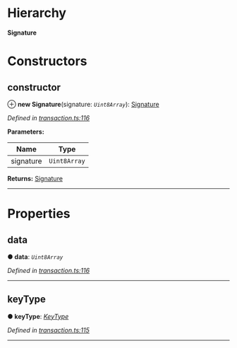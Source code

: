 

# Hierarchy

**Signature**

# Constructors

<a id="constructor"></a>

##  constructor

⊕ **new Signature**(signature: *`Uint8Array`*): [Signature](_transaction_.signature.md)

*Defined in [transaction.ts:116](https://github.com/nearprotocol/nearlib/blob/01b260c/src.ts/transaction.ts#L116)*

**Parameters:**

| Name | Type |
| ------ | ------ |
| signature | `Uint8Array` |

**Returns:** [Signature](_transaction_.signature.md)

___

# Properties

<a id="data"></a>

##  data

**● data**: *`Uint8Array`*

*Defined in [transaction.ts:116](https://github.com/nearprotocol/nearlib/blob/01b260c/src.ts/transaction.ts#L116)*

___
<a id="keytype"></a>

##  keyType

**● keyType**: *[KeyType](../enums/_transaction_.keytype.md)*

*Defined in [transaction.ts:115](https://github.com/nearprotocol/nearlib/blob/01b260c/src.ts/transaction.ts#L115)*

___

